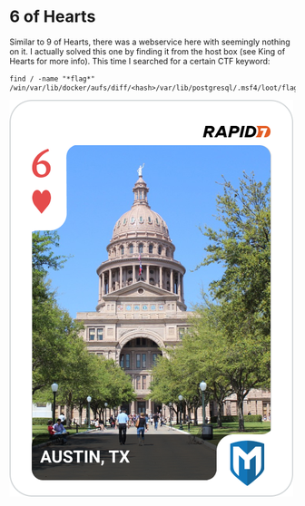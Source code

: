 # 6 of Hearts

Similar to 9 of Hearts, there was a webservice here with seemingly nothing on it. I actually solved this one by finding it from the host box (see King of Hearts for more info). This time I searched for a certain CTF keyword:

```
find / -name "*flag*"
/win/var/lib/docker/aufs/diff/<hash>/var/lib/postgresql/.msf4/loot/flag
```

![6 of hearts](6_of_hearts.png)